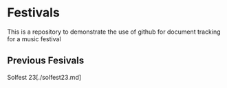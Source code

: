 # Festivals
This is a repository to demonstrate the use of github for document tracking for a music festival

## Previous Fesivals
Solfest 23[./solfest23.md]
